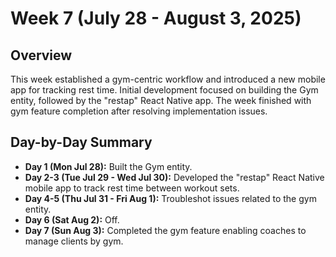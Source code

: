 # Week 7 (July 28 - August 3, 2025)

## Overview
This week established a gym-centric workflow and introduced a new mobile app for tracking rest time. Initial development focused on building the Gym entity, followed by the "restap" React Native app. The week finished with gym feature completion after resolving implementation issues.

## Day-by-Day Summary
- **Day 1 (Mon Jul 28):** Built the Gym entity.
- **Day 2-3 (Tue Jul 29 - Wed Jul 30):** Developed the "restap" React Native mobile app to track rest time between workout sets.
- **Day 4-5 (Thu Jul 31 - Fri Aug 1):** Troubleshot issues related to the gym entity.
- **Day 6 (Sat Aug 2):** Off.
- **Day 7 (Sun Aug 3):** Completed the gym feature enabling coaches to manage clients by gym.
